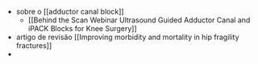- sobre o [[adductor canal block]]
	- [[Behind the Scan Webinar Ultrasound Guided Adductor Canal and iPACK Blocks for Knee Surgery]]
- artigo de revisão [[Improving morbidity and mortality in hip fragility fractures]]
-